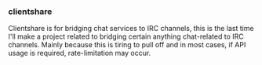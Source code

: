 ### clientshare
Clientshare is for bridging chat services to IRC channels, this is the last time I'll make a project related to bridging certain anything chat-related to IRC channels. Mainly because this is tiring to pull off and in most cases, if API usage is required, rate-limitation may occur.
